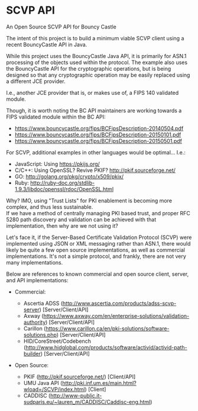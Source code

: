 # SCVP API
An Open Source SCVP API for Bouncy Castle

The intent of this project is to build a minimum viable SCVP client using a recent BouncyCastle API in Java.

While this project uses the BouncyCastle Java API, it is primarily for ASN.1 processing of the objects used
within the protocol.  The example also uses the BouncyCastle API for the cryptographic operations, but is
being designed so that any cryptographic operation may be easily replaced using a different JCE provider.

I.e., another JCE provider that is, or makes use of, a FIPS 140 validated module.

Though, it is worth noting the BC API maintainers are working towards a FIPS validated module within the BC API:

* https://www.bouncycastle.org/fips/BCFipsDescription-20140504.pdf
* https://www.bouncycastle.org/fips/BCFipsDescription-20150101.pdf
* https://www.bouncycastle.org/fips/BCFipsDescription-20150501.pdf

For SCVP, additional examples in other languages would be optimal...  I.e.:

* JavaScript:  Using https://pkijs.org/
* C/C++:  Using OpenSSL?  Revive PKIF?  http://pkif.sourceforge.net/
* GO:  http://golang.org/pkg/crypto/x509/pkix/
* Ruby:  http://ruby-doc.org/stdlib-1.9.3/libdoc/openssl/rdoc/OpenSSL.html

Why?  IMO, using "Trust Lists" for PKI enablement is becoming more complex, and thus less sustainable.  
If we have a method of centrally managing PKI based trust, and proper RFC 5280 path discovery and validation 
can be achieved with that implementation, then why are we not using it?

Let's face it, if the Server-Based Certificate Validation Protocol (SCVP) were implemented using JSON or XML 
messaging rather than ASN.1, there would likely be quite a few open source implementations, as well as
commercial implementations.  It's not a simple protocol, and frankly, there are not very many implementations.

Below are references to known commercial and open source client, server, and API implementations:

* Commercial:

   * Ascertia ADSS (http://www.ascertia.com/products/adss-scvp-server) [Server/Client/API]
   * Axway (https://www.axway.com/en/enterprise-solutions/validation-authority) [Server/Client/API]
   * Carillon (https://www.carillon.ca/en/pki-solutions/software-solutions.php) [Server/Client/API]
   * HID/CoreStreet/Codebench (http://www.hidglobal.com/products/software/activid/activid-path-builder) [Server/Client/API]

* Open Source:

   * PKIF (http://pkif.sourceforge.net/) [Client/API] 
   * UMU Java API (http://pki.inf.um.es/main.html?wload=/SCVP/index.html) [Client] <API not accessible to public>
   * CADDISC (http://www-public.it-sudparis.eu/~lauren_m/CADDISC/Caddisc-eng.html) <Partial API using OpenSSL>

